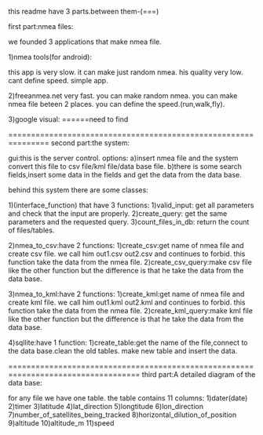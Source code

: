 this readme have 3 parts.between them-(===)

first part:nmea files:

we founded 3 applications that make nmea file.

1)nmea tools(for android):

this app is very slow.
it can make just random nmea.
his quality very low.
cant define speed.
simple app.

2)freeanmea.net
very fast.
you can make random nmea.
you can make nmea file beteen 2 places.
you can define the speed.(run,walk,fly).

3)google visual: ======need to find

===============================================================
second part:the system:

gui:this is the server control.
options:
  a)insert nmea file and the system convert this file to csv file/kml file/data base file.
  b)there is some search fields,insert some data in the fields and get the data from the data base.
  
behind this system there are some classes:

1)(interface_function) that have 3 functions:
 1)valid_input: get all parameters and check that the input are properly.
 2)create_query: get the same parameters and the requested query.
 3)count_files_in_db: return the count of files/tables.
  
  
2)nmea_to_csv:have 2 functions:
 1)create_csv:get name of nmea file and create csv file. we call him out1.csv out2.csv and continues to forbid.
 this function take the data from the nmea file.
 2)create_csv_query:make csv file like the other function but the difference is that he take the data from the data base.

3)nmea_to_kml:have 2 functions:
 1)create_kml:get name of nmea file and create kml file. we call him out1.kml out2.kml and continues to forbid.
 this function take the data from the nmea file.
 2)create_kml_query:make kml file like the other function but the difference is that he take the data from the data base.

4)sqllite:have 1 function:
 1)create_table:get the name of the file,connect to the data base.clean the old tables.
 make new table and insert the data.
 
 
===================================================================================
third part:A detailed diagram of the data base:

for any file we have one table.
the table contains 11 columns:
1)dater(date)
2)timer
3)latitude
4)lat_direction
5)longtitude
6)lon_direction
7)number_of_satellites_being_tracked
8)horizontal_dilution_of_position
9)altitude
10)altitude_m
11)speed


